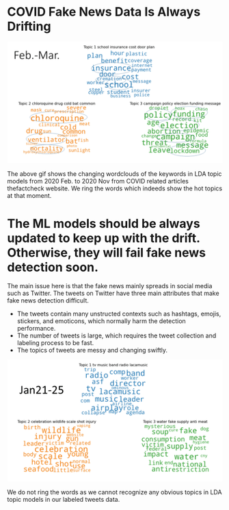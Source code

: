 # COVID Fake News Data Is Always Drifting

<img src="https://github.com/jiayi42/minimal/blob/master/assets/img/2_11.gif">

The above gif shows the changing wordclouds of the keywords in LDA topic models from 2020 Feb. to 2020 Nov from COVID related articles thefactcheck website. 
We ring the words which indeeds show the hot topics at that moment.

# The ML models should be always updated to keep up with the drift. Otherwise, they will fail fake news detection soon. 
The main issue here is that the fake news mainly spreads in social media such as Twitter. The tweets on Twitter have three main attributes that make fake news detection difficult.

*   The tweets contain many unstructed contexts such as hashtags, emojis, stickers, and emoticons, which normally harm the detection performance.
*   The number of tweets is large, which requires the tweet collection and labeling process to be fast.
*   The topics of tweets are messy and changing swiftly.
 
<img src="https://github.com/jiayi42/minimal/blob/master/assets/img/JanFeb.gif">

We do not ring the words as we cannot recognize any obvious topics in LDA topic models in our labeled tweets data.
